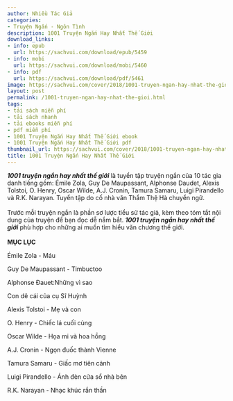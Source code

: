 ```yaml
---
author: Nhiều Tác Giả
categories:
- Truyện Ngắn - Ngôn Tình
description: 1001 Truyện Ngắn Hay Nhất Thế Giới
download_links:
- info: epub
  url: https://sachvui.com/download/epub/5459
- info: mobi
  url: https://sachvui.com/download/mobi/5460
- info: pdf
  url: https://sachvui.com/download/pdf/5461
image: https://sachvui.com/cover/2018/1001-truyen-ngan-hay-nhat-the-gioi.jpg
layout: post
permalink: /1001-truyen-ngan-hay-nhat-the-gioi.html
tags:
- tải sách miễn phí
- tải sách nhanh
- tải ebooks miễn phí
- pdf miễn phí
- 1001 Truyện Ngắn Hay Nhất Thế Giới ebook
- 1001 Truyện Ngắn Hay Nhất Thế Giới pdf
thumbnail_url: https://sachvui.com/cover/2018/1001-truyen-ngan-hay-nhat-the-gioi.jpg
title: 1001 Truyện Ngắn Hay Nhất Thế Giới
---
```


 <div class="item-desc text-justify"> <p><strong><em>1001 truyện ngắn hay nhất thế giới</em></strong> là tuyển tập truyện ngắn của 10 tác gia danh tiếng gồm: Émile Zola, Guy De Maupassant, Alphonse Daudet, Alexis Tolstoi, O. Henry, Oscar Wilde, A.J. Cronin, Tamura Samaru, Luigi Pirandello và R.K. Narayan. Tuyển tập do cố nhà văn Thẩm Thệ Hà chuyển ngữ.<br><br>Trước mỗi truyện ngắn là phần sơ lược tiểu sử tác giả, kèm theo tóm tắt nội dung của truyện để bạn đọc dễ nắm bắt. <strong><em>1001 truyện ngắn hay nhất thế giới</em></strong> phù hợp cho những ai muốn tìm hiểu văn chương thế giới.<br><br><strong>MỤC LỤC</strong></p><p>Émile Zola - Máu​</p><p>Guy De Maupassant - Timbuctoo​</p><p>Alphonse Đauet:Những vì sao​</p><p>Con dê cái của cụ Sĩ Huỳnh​</p><p>Alexis Tolstoi - Mẹ và con​</p><p>O. Henry - Chiếc lá cuối cùng​</p><p>Oscar Wilde - Họa mi và hoa hồng​</p><p>A.J. Cronin - Ngọn đuốc thành Vienne​</p><p>Tamura Samaru - Giấc mơ tiên cảnh​</p><p>Luigi Pirandello - Ánh đèn cửa sổ nhà bên​</p><p>R.K. Narayan - Nhạc khúc rắn thần</p> </div>